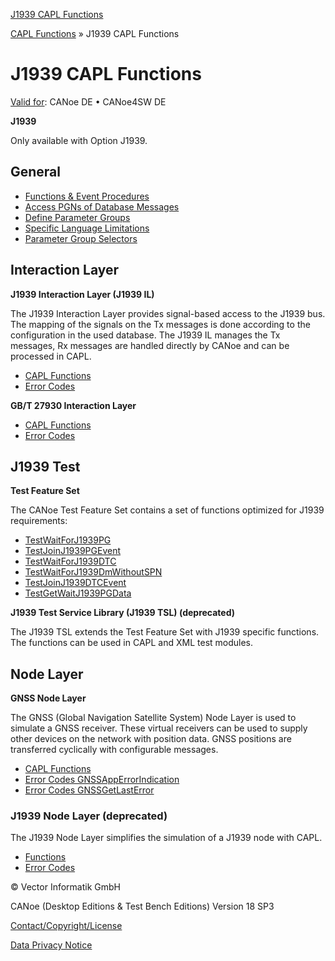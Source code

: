 [J1939 CAPL Functions](../../../../CANoeDEFamily.htm#Topics/CAPLFunctions/J1939/CAPLfunctionsJ1939StartPage.md)

[CAPL Functions](../CAPLfunctions.md) » J1939 CAPL Functions

# J1939 CAPL Functions

[Valid for](../../Shared/FeatureAvailability.md): CANoe DE • CANoe4SW DE

**J1939**

Only available with Option J1939.

## General

- [Functions & Event Procedures](CAPLfunctionsJ1939Overview.md)
- [Access PGNs of Database Messages](CAPLfunctionsJ1939AccessPGN.md)
- [Define Parameter Groups](CAPLfunctionsJ1939DefinePG.md)
- [Specific Language Limitations](CAPLfunctionsJ1939Limitations.md)
- [Parameter Group Selectors](CAPLfunctionJ1939GroupSelectors.md)

## Interaction Layer

**J1939 Interaction Layer (J1939 IL)**

The J1939 Interaction Layer provides signal-based access to the J1939 bus. The mapping of the signals on the Tx messages is done according to the configuration in the used database. The J1939 IL manages the Tx messages, Rx messages are handled directly by CANoe and can be processed in CAPL.

- [CAPL Functions](J1939InteractionLayer/CAPLfunctionsJ1939ILOverview.md)
- [Error Codes](../CAPLfunctionsISOj1939ErrorCodes.md)

**GB/T 27930 Interaction Layer**

- [CAPL Functions](GBT27930InteractionLayer/CAPLfunctionsGBT27930ILOverview.md)
- [Error Codes](../CAPLfunctionsISOj1939ErrorCodes.md)

## J1939 Test

**Test Feature Set**

The CANoe Test Feature Set contains a set of functions optimized for J1939 requirements:

- [TestWaitForJ1939PG](../Test/Functions/CAPLfunctionTestWaitForJ1939PG.md)
- [TestJoinJ1939PGEvent](../Test/Functions/CAPLfunctionTestJoinJ1939PGEvent.md)
- [TestWaitForJ1939DTC](../Test/Functions/CAPLfunctionTestWaitForJ1939DTC.md)
- [TestWaitForJ1939DmWithoutSPN](../Test/Functions/CAPLfunctionTestWaitForJ1939DmWithoutSPN.md)
- [TestJoinJ1939DTCEvent](../Test/Functions/CAPLfunctionTestJoinJ1939DTCEvent.md)
- [TestGetWaitJ1939PGData](../Test/Functions/CAPLfunctionTestGetWaitJ1939PGData.md)

**J1939 Test Service Library (J1939 TSL) (deprecated)**

The J1939 TSL extends the Test Feature Set with J1939 specific functions. The functions can be used in CAPL and XML test modules.

## Node Layer

**GNSS Node Layer**

The GNSS (Global Navigation Satellite System) Node Layer is used to simulate a GNSS receiver. These virtual receivers can be used to supply other devices on the network with position data. GNSS positions are transferred cyclically with configurable messages.

- [CAPL Functions](GNSSNodeLayer/CAPLfunctionsGNSSNLOverview.md)
- [Error Codes GNSSAppErrorIndication](GNSSNodeLayer/CAPLfunctionsGNSSNLErrorCodesAppErrorIndication.md)
- [Error Codes GNSSGetLastError](GNSSNodeLayer/CAPLfunctionsGNSSNLErrorCodesGetLastError.md)

### J1939 Node Layer (deprecated)

The J1939 Node Layer simplifies the simulation of a J1939 node with CAPL.

- [Functions](J1939NodeLayer/CAPLfunctionsJ1939NLOverview.md)
- [Error Codes](J1939NodeLayer/CAPLfunctionsJ1939NLErrorCodes.md)

© Vector Informatik GmbH

CANoe (Desktop Editions & Test Bench Editions) Version 18 SP3

[Contact/Copyright/License](../../Shared/ContactCopyrightLicense.md)

[Data Privacy Notice](https://www.vector.com/int/en/company/get-info/privacy-policy/)
